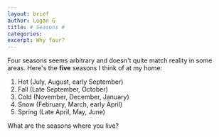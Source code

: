 ```yaml
---
layout: brief
author: Logan G
title: # Seasons #
categories: 
excerpt: Why four?
---
```

Four seasons seems arbitrary and doesn't quite match reality in some areas. Here's the **five** seasons I think of at my home:
1. Hot (July, August, early September)
2. Fall (Late September, October)
3. Cold (November, December, January) 
4. Snow (February, March, early April) 
5. Spring (Late April, May, June)

What are the seasons where you live?